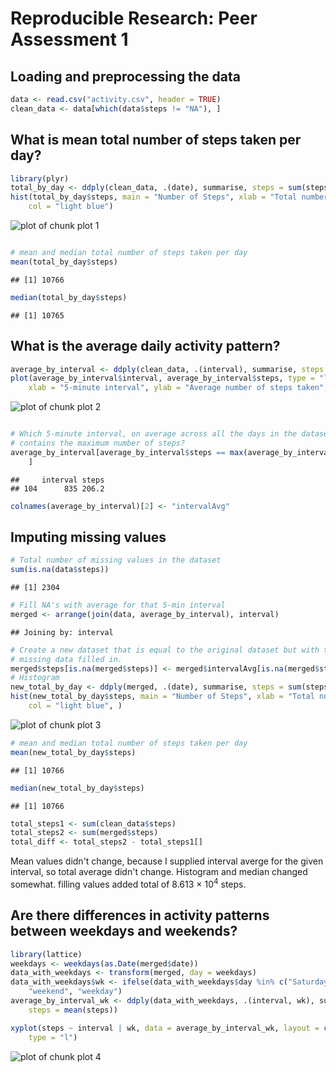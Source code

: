 

# Reproducible Research: Peer Assessment 1


## Loading and preprocessing the data

```r
data <- read.csv("activity.csv", header = TRUE)
clean_data <- data[which(data$steps != "NA"), ]
```

## What is mean total number of steps taken per day?

```r
library(plyr)
total_by_day <- ddply(clean_data, .(date), summarise, steps = sum(steps))
hist(total_by_day$steps, main = "Number of Steps", xlab = "Total number of steps taken each day", 
    col = "light blue")
```

![plot of chunk plot 1](figure/p1.png) 

```r

# mean and median total number of steps taken per day
mean(total_by_day$steps)
```

```
## [1] 10766
```

```r
median(total_by_day$steps)
```

```
## [1] 10765
```

## What is the average daily activity pattern?

```r
average_by_interval <- ddply(clean_data, .(interval), summarise, steps = mean(steps))
plot(average_by_interval$interval, average_by_interval$steps, type = "l", col = "blue", 
    xlab = "5-minute interval", ylab = "Average number of steps taken", main = "Average daily activity pattern")
```

![plot of chunk plot 2](figure/p2.png) 

```r

# Which 5-minute interval, on average across all the days in the dataset,
# contains the maximum number of steps?
average_by_interval[average_by_interval$steps == max(average_by_interval$steps), 
    ]
```

```
##     interval steps
## 104      835 206.2
```

```r
colnames(average_by_interval)[2] <- "intervalAvg"
```

## Imputing missing values

```r
# Total number of missing values in the dataset
sum(is.na(data$steps))
```

```
## [1] 2304
```

```r
# Fill NA's with average for that 5-min interval
merged <- arrange(join(data, average_by_interval), interval)
```

```
## Joining by: interval
```

```r
# Create a new dataset that is equal to the original dataset but with the
# missing data filled in.
merged$steps[is.na(merged$steps)] <- merged$intervalAvg[is.na(merged$steps)]
# Histogram
new_total_by_day <- ddply(merged, .(date), summarise, steps = sum(steps))
hist(new_total_by_day$steps, main = "Number of Steps", xlab = "Total number of steps taken each day", 
    col = "light blue", )
```

![plot of chunk plot 3](figure/p3.png) 

```r
# mean and median total number of steps taken per day
mean(new_total_by_day$steps)
```

```
## [1] 10766
```

```r
median(new_total_by_day$steps)
```

```
## [1] 10766
```

```r
total_steps1 <- sum(clean_data$steps)
total_steps2 <- sum(merged$steps)
total_diff <- total_steps2 - total_steps1[]
```

Mean values didn't change, because I supplied interval averge for the given interval, so total average didn't change. Histogram and median changed somewhat. 
filling values added total of 8.613 &times; 10<sup>4</sup> steps.

## Are there differences in activity patterns between weekdays and weekends?

```r
library(lattice)
weekdays <- weekdays(as.Date(merged$date))
data_with_weekdays <- transform(merged, day = weekdays)
data_with_weekdays$wk <- ifelse(data_with_weekdays$day %in% c("Saturday", "Sunday"), 
    "weekend", "weekday")
average_by_interval_wk <- ddply(data_with_weekdays, .(interval, wk), summarise, 
    steps = mean(steps))

xyplot(steps ~ interval | wk, data = average_by_interval_wk, layout = c(1, 2), 
    type = "l")
```
![plot of chunk plot 4](figure/p4.png) 





